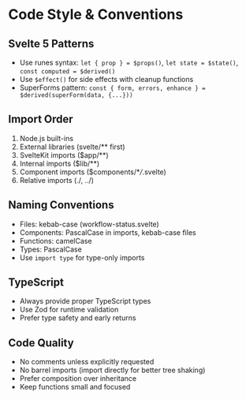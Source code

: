 # Code Style & Conventions

## Svelte 5 Patterns

- Use runes syntax: `let { prop } = $props()`, `let state = $state()`, `const computed = $derived()`
- Use `$effect()` for side effects with cleanup functions
- SuperForms pattern: `const { form, errors, enhance } = $derived(superForm(data, {...}))`

## Import Order

1. Node.js built-ins
2. External libraries (svelte/\*\* first)
3. SvelteKit imports ($app/\*\*)
4. Internal imports ($lib/\*\*)
5. Component imports ($components/\*_/_.svelte)
6. Relative imports (./, ../)

## Naming Conventions

- Files: kebab-case (workflow-status.svelte)
- Components: PascalCase in imports, kebab-case files
- Functions: camelCase
- Types: PascalCase
- Use `import type` for type-only imports

## TypeScript

- Always provide proper TypeScript types
- Use Zod for runtime validation
- Prefer type safety and early returns

## Code Quality

- No comments unless explicitly requested
- No barrel imports (import directly for better tree shaking)
- Prefer composition over inheritance
- Keep functions small and focused
